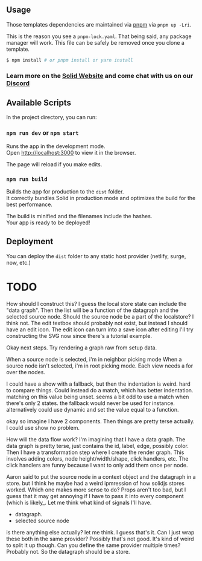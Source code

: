 ## Usage

Those templates dependencies are maintained via [pnpm](https://pnpm.io) via `pnpm up -Lri`.

This is the reason you see a `pnpm-lock.yaml`. That being said, any package manager will work. This file can be safely be removed once you clone a template.

```bash
$ npm install # or pnpm install or yarn install
```

### Learn more on the [Solid Website](https://solidjs.com) and come chat with us on our [Discord](https://discord.com/invite/solidjs)

## Available Scripts

In the project directory, you can run:

### `npm run dev` or `npm start`

Runs the app in the development mode.<br>
Open [http://localhost:3000](http://localhost:3000) to view it in the browser.

The page will reload if you make edits.<br>

### `npm run build`

Builds the app for production to the `dist` folder.<br>
It correctly bundles Solid in production mode and optimizes the build for the best performance.

The build is minified and the filenames include the hashes.<br>
Your app is ready to be deployed!

## Deployment

You can deploy the `dist` folder to any static host provider (netlify, surge, now, etc.)

# TODO

How should I construct this? I guess the local store state can include the "data graph".
Then the list will be a function of the datagraph and the selected source node.
Should the source node be a part of the localstore? I think not.
The edit textbox should probably not exist, but instead I should have an edit icon.
The edit icon can turn into a save icon after editing
I'll try constructing the SVG now since there's a tutorial example.

Okay next steps. Try rendering a graph raw from setup data.

When a source node is selected, i'm in neighbor picking mode
When a source node isn't selected, i'm in root picking mode.
Each view needs a for over the nodes.

I could have a show with a fallback, but then the indentation is weird. hard to compare things.
Could instead do a match, which has better indentation. matching on this value being unset.
seems a bit odd to use a match when there's only 2 states. the fallback would never be used for instance.
alternatively could use dynamic and set the value equal to a function.

okay so imagine I have 2 components. Then things are pretty terse actually. I could use show no problem.

How will the data flow work? I'm imagining that I have a data graph. The data graph is pretty terse,
just contains the id, label, edge, possibly color. Then I have a transformation step where I create the render graph.
This involves adding colors, node height/width/shape, click handlers, etc. The click handlers are funny because I want to only add them once per node.


Aaron said to put the source node in a context object and the datagraph in a store. but I think he maybe had a weird ipmression of how solidjs stores worked. Which one makes more sense to do? Props aren't too bad, but I guess that it may get annoying if I have to pass it into every component (which is likely_. Let me think what kind of signals I'll have.

- datagraph.
- selected source node

is there anything else actually? let me think. I guess that's it. Can I just wrap these both in the same provider? Possibly that's not good. It's kind of weird to split it up though. Can you define the same provider multiple times? Probably not. So the datagraph should be a store. 

